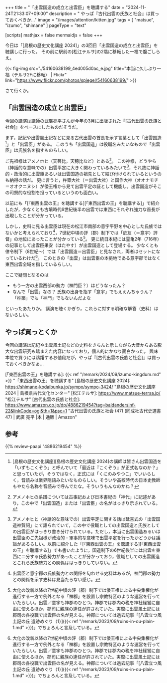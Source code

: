+++
title = "「出雲国造の成立と出雲臣」を聴講する"
date =  "2024-11-24T21:33:07+09:00"
description = " やっぱ『古代出雲の氏族と社会』は買っておくべきか…"
image = "/images/attention/kitten.jpg"
tags = [ "matsue", "izumo", "shimane" ]
pageType = "text"

[scripts]
  mathjax = false
  mermaidjs = false
+++

今日は「[島根の歴史文化講座 2024]」の3回目「出雲国造の成立と出雲臣」を聴講しに行った。
その前に駅前の[松江テルサ]の2階に移転した一福で腹ごしらえ。

{{< fig-img src="./54160638199_4ed005d0ac_e.jpg" title="本当に久しぶり一福（テルサ2Fに移転） | Flickr" link="https://www.flickr.com/photos/spiegel/54160638199/" >}}

さて行くか。

## 「出雲国造の成立と出雲臣」

今回の講演は講師の武廣亮平さんが今年の3月に出版された『[古代出雲の氏族と社会]』をベースにしたものだそうだ。

まず，記紀や出雲風土記などに見る古代出雲の首長を示す言葉として「出雲国造[^i1a]」と「出雲臣」がある。
このうち「出雲国造」は役職名みたいなもので「出雲臣」は氏族名を指すものらしい。

[^i1a]: [島根の歴史文化講座][島根の歴史文化講座 2024]の講師は皆さん出雲国造を「いずもこくぞう」と呼んでいて「最近は『こくぞう』が正式名なのか？」と思っていたが，そうではなく，正式には「くにのみやつこ」でいいらしく，音読みは業界隠語みたいなものらしい。そういや高校時代の日本史教師もやたら名称を音読みで呼んでたな。そういうもんなのかね？

ご先祖様はアメノホヒ（天菩比，天穂比など）とある[^i1b]。
この神様，どうやら（神話的な意味での）出雲平定に大きく関わっているみたいで[^i1c]，それ故に神話的・政治的に出雲臣あるいは出雲国造の祖先として結び付けられているというのも納得の話だ。
更に言うと，杵築大社（＝出雲大社）と国作大神（オオナモチ＝オオクニヌシ）が倭王権から見て出雲平定の証として機能し，出雲国造がそこの司祭的な役割を担っているというのも面白い。

[^i1b]: アメノホヒの系譜については古事記および日本書紀の「神代」に記述があり，この中で「出雲国造」または「出雲臣」の名がはっきり示されている。
[^i1c]: アメノホヒと（神話的な意味での）出雲平定に関する話は延喜式の「出雲国造神賀詞」にて語られていて，この中で役職としての出雲国造と氏族としての出雲臣がはっきり書き分けられている。ただし，本当に出雲国造あるいは出雲臣のご先祖様が政治的・軍事的な意味で出雲平定を行ったかどうかは議論があるらしい。以前に紹介した「[『東西出雲の王』を聴講する][「東西出雲の王」を聴講する]」でも書いたように，国造制下の6世紀後半には出雲を東西に二分する氏族勢力があったことが分かっており，役職としての出雲国造とこれら氏族勢力との関係ははっきりしていない。

以前にも「[『東西出雲の王』を聴講する][「東西出雲の王」を聴講する]」で紹介したが，少なくとも古墳時代6世紀後半の出雲では東西にそれぞれ強力な首長が出現したことが分かっている。

しかし，史料に見る出雲臣は現在の松江市南部の意宇平野を中心とした氏族ではないかと考えられており[^i3]，7世紀中頃の評（郡）制下では「於友（＝意宇）評督」の地位にあったことが分かっている[^i2]。
更に続日本紀には霊亀2年（716年）の記事として出雲臣果安（はたやす）が出雲国造として登場する。
少なくとも律令制下（8世紀〜）では「出雲国造＝出雲臣」と見なされ，両者はセットになっているわけだ[^i2]。
このときの「出雲」は出雲臣の本拠地である意宇郡ではなく東西出雲全域を指しているらしい。

[^i2]: 大化の改新以降の7世紀中頃の評（郡）制下では倭王権による中央集権化が進行する一方で例外となる「神郡」を設置し宗教特区のような運営を行っていたらしい。出雲／意宇も神郡のひとつ。神郡では郡内の税を神社経営に自由に使えるほか，郡司に親族の連任が許されていた。実際に出雲風土記には郡司の各役職で出雲臣の名が見える。神郡については過去記事「[八雲立つ風土記の丘 遺跡めぐり（1）]({{< ref "/remark/2023/09/ruins-in-ou-plain-1.md" >}})」でちょろんと言及している。
[^i3]: 出雲臣と意宇郡の氏族勢力との関係を匂わせる史料はあるが，神門郡の勢力との関係を示す史料は見当たらない感じ。

ここで疑問となるのは

- もう一方の出雲西部の勢力（神門臣？）はどうなったん？
- なんで「出雲」なの？ 氏族の出身を指す「意宇」でもええんちゃうん？ 「杵築」でも「神門」でもないんだよな

といったあたりか。
講演を聴くかぎり，これらに対する明確な解答（史料）はないらしい。

## やっぱ買っとくか

今回の講演は記紀や出雲風土記などの史料をきちんと示しながら大昔からある膨大な出雲研究も踏まえた内容になっており，個人的にかなり面白かった。
興味本位で買うには躊躇するお値段だが，やっぱ『[古代出雲の氏族と社会]』は買っておくべきかなぁ...

[「東西出雲の王」を聴講する]: {{< ref "/remark/2024/09/izumo-kingdum.md" >}} "「東西出雲の王」を聴講する"
[島根の歴史文化講座 2024]: https://shimane-kodaibunka.jp/sympo/sympo-3424/ "島根の歴史文化講座　2024 | 島根県古代文化センター"
[松江テルサ]: https://www.matsue-terrsa.jp/ "松江テルサ"
[古代出雲の氏族と社会]: https://www.amazon.co.jp/dp/4886219454?tag=baldandersinf-22&linkCode=ogi&th=1&psc=1 "古代出雲の氏族と社会 (47) (同成社古代史選書 47) | 武廣 亮平 |本 | 通販 | Amazon"

## 参考

{{% review-paapi "4886219454" %}} <!-- 古代出雲の氏族と社会 -->
